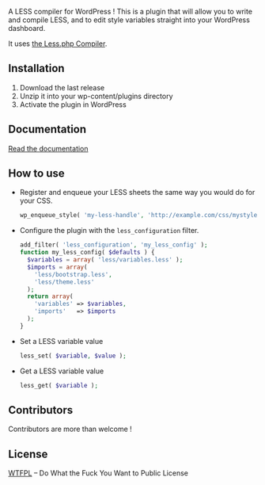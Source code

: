 A LESS compiler for WordPress ! This is a plugin that will allow you to write and compile LESS, and to edit style variables straight into your WordPress dashboard.

It uses [the Less.php Compiler](http://lessphp.gpeasy.com/).

## Installation

1. Download the last release
2. Unzip it into your wp-content/plugins directory
3. Activate the plugin in WordPress

## Documentation

[Read the documentation](http://webmaestro.fr/less-compiler-wordpress/)

## How to use

- Register and enqueue your LESS sheets the same way you would do for your CSS.
  ```php
  wp_enqueue_style( 'my-less-handle', 'http://example.com/css/mystyle.less', $deps, $ver, $media );

- Configure the plugin with the `less_configuration` filter.
  ```php
  add_filter( 'less_configuration', 'my_less_config' );
  function my_less_config( $defaults ) {
    $variables = array( 'less/variables.less' );
    $imports = array(
      'less/bootstrap.less',
      'less/theme.less'
    );
    return array(
      'variables' => $variables,
      'imports'   => $imports
    );
  }
  ```

- Set a LESS variable value
  ```php
  less_set( $variable, $value );
  ```

- Get a LESS variable value
  ```php
  less_get( $variable );
  ```

## Contributors

Contributors are more than welcome !

## License

[WTFPL](http://www.wtfpl.net/) – Do What the Fuck You Want to Public License
